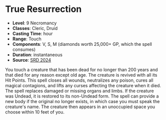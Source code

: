 # True Resurrection

- **Level**: 9 Necromancy
- **Classes**: Cleric, Druid
- **Casting Time**: hour
- **Range**: Touch
- **Components**: V, S, M (diamonds worth 25,000+ GP, which the spell consumes)
- **Duration**: instantaneous
- **Source**: [SRD 2024](../../../srds/SRD_2024.pdf)

You touch a creature that has been dead for no longer than 200 years and that died for any reason except old age. The creature is revived with all its Hit Points. This spell closes all wounds, neutralizes any poison, cures all magical contagions, and lifts any curses affecting the creature when it died. The spell replaces damaged or missing organs and limbs. If the creature was Undead, it is restored to its non-Undead form. The spell can provide a new body if the original no longer exists, in which case you must speak the creature's name. The creature then appears in an unoccupied space you choose within 10 feet of you.

